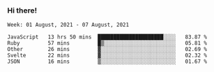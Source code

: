 ### Hi there!

<!--START_SECTION:waka-->
```text
Week: 01 August, 2021 - 07 August, 2021

JavaScript   13 hrs 50 mins  █████████████████████░░░░   83.87 % 
Ruby         57 mins         █▒░░░░░░░░░░░░░░░░░░░░░░░   05.81 % 
Other        26 mins         ▓░░░░░░░░░░░░░░░░░░░░░░░░   02.69 % 
Svelte       22 mins         ▓░░░░░░░░░░░░░░░░░░░░░░░░   02.32 % 
JSON         16 mins         ▒░░░░░░░░░░░░░░░░░░░░░░░░   01.67 % 
```
<!--END_SECTION:waka-->
